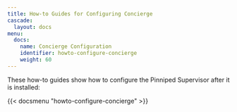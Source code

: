 ```yaml
---
title: How-to Guides for Configuring Concierge
cascade:
  layout: docs
menu:
  docs:
    name: Concierge Configuration
    identifier: howto-configure-concierge
    weight: 60
---
```


These how-to guides show how to configure the Pinniped Supervisor after it is installed:

{{< docsmenu "howto-configure-concierge" >}}
